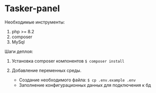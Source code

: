 # Tasker-panel

Необходимые инструменты:
1. php >= 8.2
2. composer
3. MySql

Шаги деплоя:
1. Установка composer компонентов
```$ composer install```

2. Добавление переменных среды.
    - Создание необходимого файла:
    ```$ cp .env.example .env```
    - Заполнение конфигурационных данных для подключения к бд
